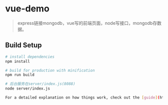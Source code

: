 # vue-demo

> express链接mongodb，vue写的前端页面，node写接口，mongodb存数据。

## Build Setup

``` bash
# install dependencies
npm install

# build for production with minification
npm run build

# 后台服务在server/index.js(8088)
node server/index.js

For a detailed explanation on how things work, check out the [guide](http://vuejs-templates.github.io/webpack/) and [docs for vue-loader](http://vuejs.github.io/vue-loader).
